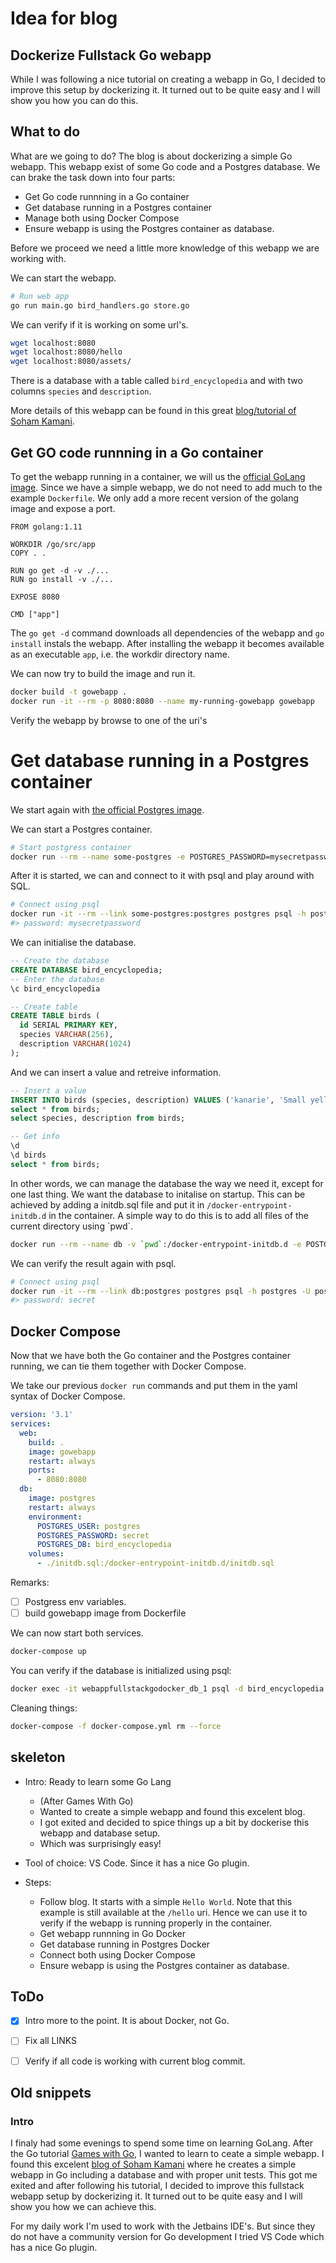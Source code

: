 # Idea for blog

## Dockerize Fullstack Go webapp

While I was following a nice tutorial on creating a webapp in Go, I decided to improve this setup by dockerizing it. It turned out to be quite easy and I will show you how you can do this.

## What to do

What are we going to do? The blog is about dockerizing a simple Go webapp. This webapp exist of some Go code and a Postgres database. We can brake the task down into four parts:

- Get Go code runnning in a Go container
- Get database running in a Postgres container
- Manage both using Docker Compose
- Ensure webapp is using the Postgres container as database.

Before we proceed we need a little more knowledge of this webapp we are working with.

We can start the webapp.

```bash
# Run web app
go run main.go bird_handlers.go store.go
```

We can verify if it is working on some url's.

```bash
wget localhost:8080
wget localhost:8080/hello
wget localhost:8080/assets/
```

There is a database with a table called `bird_encyclopedia` and with two columns `species` and `description`.

More details of this webapp can be found in this great [blog/tutorial of Soham Kamani](https://www.sohamkamani.com/blog/2017/09/13/how-to-build-a-web-application-in-golang/).

## Get GO code runnning in a Go container

To get the webapp running in a container, we will us the [official GoLang image](https://hub.docker.com/_/golang/). Since we have a simple webapp, we do not need to add much to the example `Dockerfile`. We only add a more recent version of the golang image and expose a port.

```docker
FROM golang:1.11

WORKDIR /go/src/app
COPY . .

RUN go get -d -v ./...
RUN go install -v ./...

EXPOSE 8080

CMD ["app"]
```

The `go get -d` command downloads all dependencies of the webapp and `go install` instals the webapp. After installing the webapp it becomes available as an executable `app`, i.e. the workdir directory name.

We can now try to build the image and run it.

```bash
docker build -t gowebapp .
docker run -it --rm -p 8080:8080 --name my-running-gowebapp gowebapp
```

Verify the webapp by browse to one of the uri's

# Get database running in a Postgres container

We start again with [the official Postgres image](https://hub.docker.com/_/postgres/).

We can start a Postgres container.

```bash
# Start postgress container
docker run --rm --name some-postgres -e POSTGRES_PASSWORD=mysecretpassword -d postgres
```

After it is started, we can and connect to it with psql and play around with SQL.

```bash
# Connect using psql
docker run -it --rm --link some-postgres:postgres postgres psql -h postgres -U postgres
#> password: mysecretpassword
```

We can initialise the database.

```sql
-- Create the database
CREATE DATABASE bird_encyclopedia;
-- Enter the database
\c bird_encyclopedia

-- Create table
CREATE TABLE birds (
  id SERIAL PRIMARY KEY,
  species VARCHAR(256),
  description VARCHAR(1024)
);
```

And we can insert a value and retreive information.

```sql
-- Insert a value
INSERT INTO birds (species, description) VALUES ('kanarie', 'Small yellow brid');
select * from birds;
select species, description from birds;

-- Get info
\d
\d birds
select * from birds;
```

In other words, we can manage the database the way we need it, except for one last thing. We want the database to initalise on startup. This can be achieved by adding a initdb.sql file and put it in `/docker-entrypoint-initdb.d` in the container. A simple way to do this is to add all files of the current directory using \`pwd\`.

```bash
docker run --rm --name db -v `pwd`:/docker-entrypoint-initdb.d -e POSTGRES_USER=postgres -e POSTGRES_PASSWORD=secret -e POSTGRES_DB=bird_encyclopedia -d postgres
```

We can verify the result again with psql.

```bash
# Connect using psql
docker run -it --rm --link db:postgres postgres psql -h postgres -U postgres bird_encyclopedia
#> password: secret
```

## Docker Compose

Now that we have both the Go container and the Postgres container running, we can tie them together with Docker Compose.

We take our previous `docker run` commands and put them in the yaml syntax of Docker Compose.

```yaml
version: '3.1'
services:
  web:
    build: .
    image: gowebapp
    restart: always
    ports:
      - 8080:8080
  db:
    image: postgres
    restart: always
    environment:
      POSTGRES_USER: postgres
      POSTGRES_PASSWORD: secret
      POSTGRES_DB: bird_encyclopedia
    volumes:
      - ./initdb.sql:/docker-entrypoint-initdb.d/initdb.sql
```

Remarks:

- [ ] Postgress env variables.
- [ ] build gowebapp image from Dockerfile

We can now start both services.

```bash
docker-compose up
```

You can verify if the database is initialized using psql:

```bash
docker exec -it webappfullstackgodocker_db_1 psql -d bird_encyclopedia -U postgres -c "select * from birds;"
```

Cleaning things:

```bash
docker-compose -f docker-compose.yml rm --force
```

## skeleton

- Intro: Ready to learn some Go Lang
  - (After Games With Go)
  - Wanted to create a simple webapp and found this excelent blog.
  - I got exited and decided to spice things up a bit by dockerise this webapp and database setup.
  - Which was surprisingly easy!

- Tool of choice: VS Code. Since it has a nice Go plugin.

- Steps:
  - Follow blog. It starts with a simple `Hello World`. Note that this example is still available at the `/hello` uri. Hence we can use it to verify if the webapp is running properly in the container.
  - Get webapp runnning in Go Docker
  - Get database running in Postgres Docker
  - Connect both using Docker Compose
  - Ensure webapp is using the Postgres container as database.


## ToDo
- [x] Intro more to the point. It is about Docker, not Go.
- [ ] Fix all LINKS
- [ ] Verify if all code is working with current blog commit.


## Old snippets

### Intro

I finaly had some evenings to spend some time on learning GoLang. After the Go tutorial [Games with Go](link), I wanted to learn to ceate a simple webapp. I found this excelent [blog of Soham Kamani](https://www.sohamkamani.com/blog/2017/09/13/how-to-build-a-web-application-in-golang/) where he creates a simple webapp in Go including a database and with proper unit tests. This got me exited and after following his tutorial, I decided to improve this fullstack webapp setup by dockerizing it. It turned out to be quite easy and I will show you how we can achieve this.

For my daily work I'm used to work with the Jetbains IDE's. But since they do not have a community version for Go development I tried VS Code which has a nice Go plugin.

